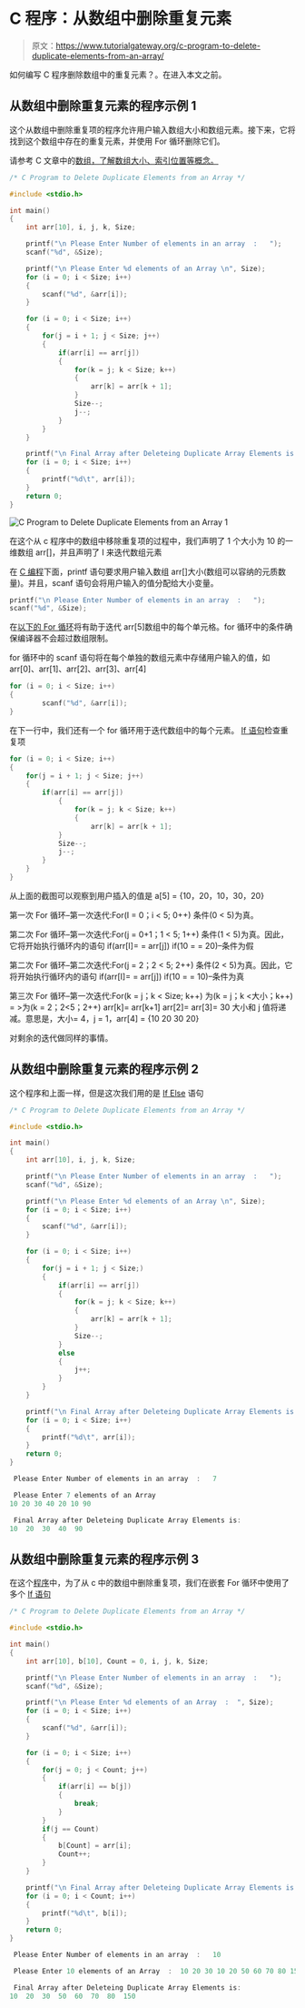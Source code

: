 # C 程序：从数组中删除重复元素

> 原文：<https://www.tutorialgateway.org/c-program-to-delete-duplicate-elements-from-an-array/>

如何编写 C 程序删除数组中的重复元素？。在进入本文之前。

## 从数组中删除重复元素的程序示例 1

这个从数组中删除重复项的程序允许用户输入数组大小和数组元素。接下来，它将找到这个数组中存在的重复元素，并使用 For 循环删除它们。

请参考 C 文章中的[数组，了解数组大小、索引位置等概念。](https://www.tutorialgateway.org/array-in-c/)

```c
/* C Program to Delete Duplicate Elements from an Array */

#include <stdio.h>

int main()
{
	int arr[10], i, j, k, Size;

	printf("\n Please Enter Number of elements in an array  :   ");
	scanf("%d", &Size);

	printf("\n Please Enter %d elements of an Array \n", Size);
	for (i = 0; i < Size; i++)
	{
    	scanf("%d", &arr[i]);
   	}     

	for (i = 0; i < Size; i++)
	{
		for(j = i + 1; j < Size; j++)
		{
    		if(arr[i] == arr[j])
    		{
    			for(k = j; k < Size; k++)
    			{
    				arr[k] = arr[k + 1];
				}
				Size--;
				j--;
			}
		}
	}

 	printf("\n Final Array after Deleteing Duplicate Array Elements is:\n");
 	for (i = 0; i < Size; i++)
  	{
 		printf("%d\t", arr[i]);
  	}	     
 	return 0;
}
```

![C Program to Delete Duplicate Elements from an Array 1](img/58951577c9ccd00d92fbbeeda6fd716c.png)

在这个从 c 程序中的数组中移除重复项的过程中，我们声明了 1 个大小为 10 的一维数组 arr[]，并且声明了 I 来迭代数组元素

在 [C 编程](https://www.tutorialgateway.org/c-programming/)下面，printf 语句要求用户输入数组 arr[]大小(数组可以容纳的元质数量)。并且，scanf 语句会将用户输入的值分配给大小变量。

```c
printf("\n Please Enter Number of elements in an array  :   ");
scanf("%d", &Size);
```

在[以下的 For 循环](https://www.tutorialgateway.org/for-loop-in-c-programming/)将有助于迭代 arr[5]数组中的每个单元格。for 循环中的条件确保编译器不会超过数组限制。

for 循环中的 scanf 语句将在每个单独的数组元素中存储用户输入的值，如 arr[0]、arr[1]、arr[2]、arr[3]、arr[4]

```c
for (i = 0; i < Size; i++)
{
    	scanf("%d", &arr[i]);
}
```

在下一行中，我们还有一个 for 循环用于迭代数组中的每个元素。 [If 语句](https://www.tutorialgateway.org/if-statement-in-c/)检查重复项

```c
for (i = 0; i < Size; i++)
{
	for(j = i + 1; j < Size; j++)
	{
   		if(arr[i] == arr[j])
    		{
    			for(k = j; k < Size; k++)
    			{
    				arr[k] = arr[k + 1];
			}
			Size--;
			j--;
		}
	}
}
```

从上面的截图可以观察到用户插入的值是
a[5] = {10，20，10，30，20}

第一次 For 循环–第一次迭代:For(I = 0；i < 5; 0++)
条件(0 < 5)为真。

第二次 For 循环–第一次迭代:For(j = 0+1；1 < 5; 1++)
条件(1 < 5)为真。因此，它将开始执行循环内的语句
if(arr[I]= = arr[j])
if(10 = = 20)–条件为假

第二次 For 循环–第二次迭代:For(j = 2；2 < 5; 2++)
条件(2 < 5)为真。因此，它将开始执行循环内的语句
if(arr[I]= = arr[j])
if(10 = = 10)–条件为真

第三次 For 循环–第一次迭代:For(k = j；k < Size; k++)
为(k = j；k <大小；k++) = >为(k = 2；2<5；2++)
arr[k]= arr[k+1]
arr[2]= arr[3]= 30
大小和 j 值将递减。意思是，大小= 4，j = 1，arr[4] = {10 20 30 20}

对剩余的迭代做同样的事情。

## 从数组中删除重复元素的程序示例 2

这个程序和上面一样，但是这次我们用的是 [If Else](https://www.tutorialgateway.org/if-else-statement-in-c/) 语句

```c
/* C Program to Delete Duplicate Elements from an Array */

#include <stdio.h>

int main()
{
	int arr[10], i, j, k, Size;

	printf("\n Please Enter Number of elements in an array  :   ");
	scanf("%d", &Size);

	printf("\n Please Enter %d elements of an Array \n", Size);
	for (i = 0; i < Size; i++)
	{
    	scanf("%d", &arr[i]);
   	}     

	for (i = 0; i < Size; i++)
	{
		for(j = i + 1; j < Size;)
		{
    		if(arr[i] == arr[j])
    		{
    			for(k = j; k < Size; k++)
    			{
    				arr[k] = arr[k + 1];
				}
				Size--;
			}
			else
			{
				j++;
			}
		}
	}

 	printf("\n Final Array after Deleteing Duplicate Array Elements is:\n");
 	for (i = 0; i < Size; i++)
  	{
 		printf("%d\t", arr[i]);
  	}	     
 	return 0;
}
```

```c
 Please Enter Number of elements in an array  :   7

 Please Enter 7 elements of an Array 
10 20 30 40 20 10 90

 Final Array after Deleteing Duplicate Array Elements is:
10	20	30	40	90 
```

## 从数组中删除重复元素的程序示例 3

在这个[程序](https://www.tutorialgateway.org/c-programming-examples/)中，为了从 c 中的数组中删除重复项，我们在嵌套 For 循环中使用了多个 [If 语句](https://www.tutorialgateway.org/if-statement-in-c/)

```c
/* C Program to Delete Duplicate Elements from an Array */

#include <stdio.h>

int main()
{
	int arr[10], b[10], Count = 0, i, j, k, Size;

	printf("\n Please Enter Number of elements in an array  :   ");
	scanf("%d", &Size);

	printf("\n Please Enter %d elements of an Array  :  ", Size);
	for (i = 0; i < Size; i++)
	{
    	scanf("%d", &arr[i]);
   	}     

	for (i = 0; i < Size; i++)
	{
		for(j = 0; j < Count; j++)
		{
    		if(arr[i] == b[j])
    		{
    			break;
			}
		}
		if(j == Count)
		{
			b[Count] = arr[i];
			Count++;
		}
	}

 	printf("\n Final Array after Deleteing Duplicate Array Elements is:\n");
 	for (i = 0; i < Count; i++)
  	{
 		printf("%d\t", b[i]);
  	}	     
 	return 0;
}
```

```c
 Please Enter Number of elements in an array  :   10

 Please Enter 10 elements of an Array  :  10 20 30 10 20 50 60 70 80 150

 Final Array after Deleteing Duplicate Array Elements is:
10	20	30	50	60	70	80	150 
```